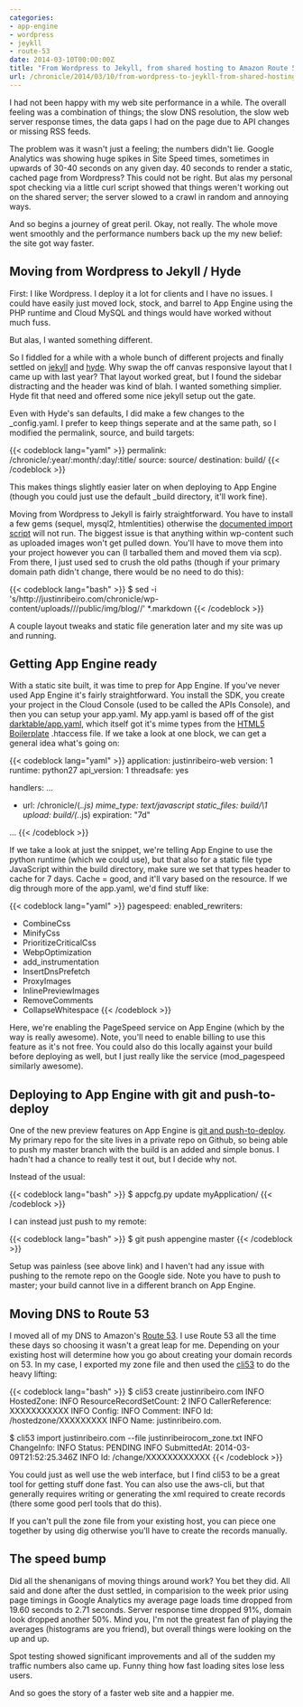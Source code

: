 ```yaml
---
categories:
- app-engine
- wordpress
- jeykll
- route-53
date: 2014-03-10T00:00:00Z
title: "From Wordpress to Jekyll, from shared hosting to Amazon Route 53 and Google App Engine"
url: /chronicle/2014/03/10/from-wordpress-to-jeykll-from-shared-hosting-to-google-app-engine/
---
```


I had not been happy with my web site performance in a while. The overall feeling was a combination of things; the slow DNS resolution, the slow web server response times, the data gaps I had on the page due to API changes or missing RSS feeds.

The problem was it wasn't just a feeling; the numbers didn't lie. Google Analytics was showing huge spikes in Site Speed times, sometimes in upwards of 30-40 seconds on any given day. 40 seconds to render a static, cached page from Wordpress? This could not be right. But alas my personal spot checking via a little curl script showed that things weren't working out on the shared server; the server slowed to a crawl in random and annoying ways.

And so begins a journey of great peril. Okay, not really. The whole move went smoothly and the performance numbers back up the my new belief: the site got way faster.

## Moving from Wordpress to Jekyll / Hyde

First: I like Wordpress. I deploy it a lot for clients and I have no issues. I could have easily just moved lock, stock, and barrel to App Engine using the PHP runtime and Cloud MySQL and things would have worked without much fuss.

But alas, I wanted something different.

So I fiddled for a while with a whole bunch of different projects and finally settled on [jekyll](http://jekyllrb.com/) and [hyde](http://hyde.getpoole.com/). Why swap the off canvas responsive layout that I came up with last year? That layout worked great, but I found the sidebar distracting and the header was kind of blah. I wanted something simplier. Hyde fit that need and offered some nice jekyll setup out the gate.

Even with Hyde's san defaults, I did make a few changes to the _config.yaml. I prefer to keep things seperate and at the same path, so I modified the permalink, source, and build targets:

{{< codeblock lang="yaml" >}}
permalink: /chronicle/:year/:month/:day/:title/
source: source/
destination: build/
{{< /codeblock >}}

This makes things slightly easier later on when deploying to App Engine (though you could just use the default _build directory, it'll work fine).

Moving from Wordpress to Jekyll is fairly straightforward. You have to install a few gems (sequel, mysql2, htmlentities) otherwise the [documented import script](http://import.jekyllrb.com/docs/wordpress/) will not run. The biggest issue is that anything within wp-content such as uploaded images won't get pulled down. You'll have to move them into your project however you can (I tarballed them and moved them via scp). From there, I just used sed to crush the old paths (though if your primary domain path didn't change, there would be no need to do this):

{{< codeblock lang="bash" >}}
$ sed -i 's/http:\/\/justinribeiro.com\/chronicle\/wp-content\/uploads\//\/public\/img\/blog\//' *.markdown
{{< /codeblock >}}

A couple layout tweaks and static file generation later and my site was up and running.

## Getting App Engine ready

With a static site built, it was time to prep for App Engine. If you've never used App Engine it's fairly straightforward. You install the SDK, you create your project in the Cloud Console (used to be called the APIs Console), and then you can setup your app.yaml. My app.yaml is based off of the gist [darktable/app.yaml](https://gist.github.com/darktable/873098), which itself got it's mime types from the [HTML5 Boilerplate](http://html5boilerplate.com/) .htaccess file. If we take a look at one block, we can get a general idea what's going on:

{{< codeblock lang="yaml" >}}
application: justinribeiro-web
version: 1
runtime: python27
api_version: 1
threadsafe: yes

handlers:
...

- url: /chronicle/(.*\.js)
  mime_type: text/javascript
  static_files: build/\1
  upload: build/(.*\.js)
  expiration: "7d"

...
{{< /codeblock >}}

If we take a look at just the snippet, we're telling App Engine to use the python runtime (which we could use), but that also for a static file type JavaScript within the build directory, make sure we set that types header to cache for 7 days. Cache = good, and it'll vary based on the resource. If we dig through more of the app.yaml, we'd find stuff like:

{{< codeblock lang="yaml" >}}
pagespeed:
  enabled_rewriters:
  - CombineCss
  - MinifyCss
  - PrioritizeCriticalCss
  - WebpOptimization
  - add_instrumentation
  - InsertDnsPrefetch
  - ProxyImages
  - InlinePreviewImages
  - RemoveComments
  - CollapseWhitespace
{{< /codeblock >}}

Here, we're enabling the PageSpeed service on App Engine (which by the way is really awesome). Note, you'll need to enable billing to use this feature as it's not free. You could also do this locally against your build before deploying as well, but I just really like the service (mod_pagespeed similarly awesome).

## Deploying to App Engine with git and push-to-deploy

One of the new preview features on App Engine is [git and push-to-deploy](https://developers.google.com/appengine/docs/push-to-deploy). My primary repo for the site lives in a private repo on Github, so being able to push my master branch with the build is an added and simple bonus. I hadn't had a chance to really test it out, but I decide why not.

Instead of the usual:

{{< codeblock lang="bash" >}}
$ appcfg.py update myApplication/
{{< /codeblock >}}

I can instead just push to my remote:

{{< codeblock lang="bash" >}}
$ git push appengine master
{{< /codeblock >}}

Setup was painless (see above link) and I haven't had any issue with pushing to the remote repo on the Google side. Note you have to push to master; your build cannot live in a different branch on App Engine.

## Moving DNS to Route 53

I moved all of my DNS to Amazon's [Route 53](http://aws.amazon.com/route53/). I use Route 53 all the time these days so choosing it wasn't a great leap for me. Depending on your existing host will determine how you go about creating your domain records on 53. In my case, I exported my zone file and then used the [cli53](https://github.com/barnybug/cli53) to do the heavy lifting:

{{< codeblock lang="bash" >}}
$ cli53 create justinribeiro.com
INFO     HostedZone:
INFO       ResourceRecordSetCount: 2
INFO       CallerReference: XXXXXXXXXXX
INFO       Config:
INFO         Comment:
INFO       Id: /hostedzone/XXXXXXXXX
INFO       Name: justinribeiro.com.

$ cli53 import justinribeiro.com --file justinribeirocom_zone.txt
INFO     ChangeInfo:
INFO       Status: PENDING
INFO       SubmittedAt: 2014-03-09T21:52:25.346Z
INFO       Id: /change/XXXXXXXXXXXX
{{< /codeblock >}}

You could just as well use the web interface, but I find cli53 to be a great tool for getting stuff done fast. You can also use the aws-cli, but that generally requires writing or generating the xml required to create records (there some good perl tools that do this).

If you can't pull the zone file from your existing host, you can piece one together by using dig otherwise you'll have to create the records manually.

## The speed bump

Did all the shenanigans of moving things around work? You bet they did. All said and done after the dust settled, in comparision to the week prior using page timings in Google Analytics my average page loads time dropped from 19.60 seconds to 2.71 seconds. Server response time dropped 91%, domain look dropped another 50%. Mind you, I'm not the greatest fan of playing the averages (histograms are you friend), but overall things were looking on the up and up.

Spot testing showed significant improvements and all of the sudden my traffic numbers also came up. Funny thing how fast loading sites lose less users.

And so goes the story of a faster web site and a happier me.
